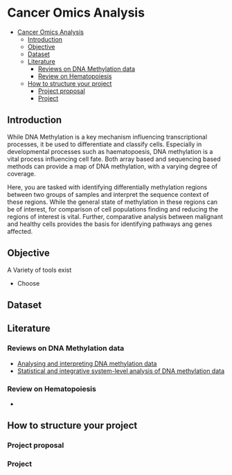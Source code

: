 # Cancer Omics Analysis

- [Cancer Omics Analysis](#cancer-omics-analysis)
  - [Introduction](#introduction)
  - [Objective](#objective)
  - [Dataset](#dataset)
  - [Literature](#literature)
    - [Reviews on DNA Methylation data](#reviews-on-dna-methylation-data)
    - [Review on Hematopoiesis](#review-on-hematopoiesis)
  - [How to structure your project](#how-to-structure-your-project)
    - [Project proposal](#project-proposal)
    - [Project](#project)

## Introduction

While DNA Methylation is a key mechanism influencing transcriptional processes, it be used to differentiate and classify cells. Especially in developmental processes such as haematopoesis, DNA methylation is a vital process influencing cell fate. Both array based and sequencing based methods can provide a map of DNA methylation, with a varying degree of coverage.

Here, you are tasked with identifying differentially methylation regions between two groups of samples and interpret the sequence context of these regions. While the general state of methylation in these regions can be of interest, for comparison of cell populations finding and reducing the regions of interest is vital. Further, comparative analysis between malignant and healthy cells provides the basis for identifying pathways ang genes affected.

## Objective

A Variety of tools exist 

- Choose 

## Dataset

## Literature

### Reviews on DNA Methylation data

- [Analysing and interpreting DNA methylation data](https://www.nature.com/articles/nrg3273)
- [Statistical and integrative system-level analysis of DNA methylation data](https://www.nature.com/articles/nrg.2017.86)

### Review on Hematopoiesis
- 

## How to structure your project

### Project proposal

### Project